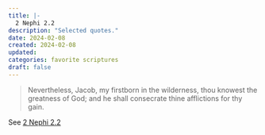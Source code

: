 ```yaml
---
title: |-
  2 Nephi 2.2
description: "Selected quotes."
date: 2024-02-08
created: 2024-02-08
updated: 
categories: favorite scriptures
draft: false
---
```


> Nevertheless, Jacob, my firstborn in the wilderness, thou knowest the greatness of God; and he shall consecrate thine afflictions for thy gain.

See [2 Nephi 2.2](https://www.churchofjesuschrist.org/study/scriptures/bofm/2-ne/2?id=p2&lang=eng#p2)